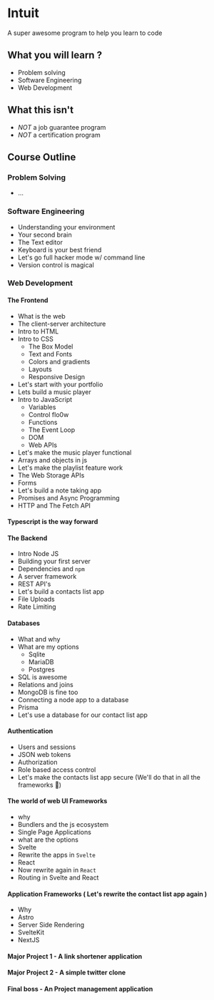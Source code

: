 # Intuit
A super awesome program to help you learn to code

## What you will learn ?
- Problem solving
- Software Engineering
- Web Development

## What this isn't
- *NOT* a job guarantee program
- *NOT* a certification program

## Course Outline

### Problem Solving
- ...

### Software Engineering
- Understanding your environment
- Your second brain
- The Text editor
- Keyboard is your best friend
- Let's go full hacker mode w/ command line
- Version control is magical

### Web Development

#### The Frontend
- What is the web
- The client-server architecture
- Intro to HTML
- Intro to CSS
	- The Box Model
	- Text and Fonts
	- Colors and gradients
	- Layouts
	- Responsive Design
- Let's start with your portfolio
- Lets build a music player
- Intro to JavaScript
	- Variables
	- Control flo0w
	- Functions
	- The Event Loop
	- DOM
	- Web APIs
- Let's make the music player functional
- Arrays and objects in js
- Let's make the playlist feature work
- The Web Storage APIs
- Forms
- Let's build a note taking app
- Promises and Async Programming
- HTTP and The Fetch API

#### Typescript is the way forward

#### The Backend
- Intro Node JS
- Building your first server
- Dependencies and `npm`
- A server framework
- REST API's
- Let's build a contacts list app
- File Uploads
- Rate Limiting

#### Databases
- What and why
- What are my options
	- Sqlite
	- MariaDB
	- Postgres
- SQL is awesome
- Relations and joins
- MongoDB is fine too
- Connecting a node app to a database
- Prisma
- Let's use a database for our contact list app

#### Authentication
- Users and sessions
- JSON web tokens
- Authorization
- Role based access control
- Let's make the contacts list app secure (We'll do that in all the frameworks 🙂)

#### The world of web UI Frameworks
- why
- Bundlers and the js ecosystem
- Single Page Applications
- what are the options
- Svelte
- Rewrite the apps in `Svelte`
- React
- Now rewrite again in `React`
- Routing in Svelte and React

#### Application Frameworks ( Let's rewrite the contact list app again )
- Why
- Astro
- Server Side Rendering
- SvelteKit
- NextJS

#### Major Project 1 - A link shortener application

#### Major Project 2 - A simple twitter clone

#### Final boss - An Project management application
